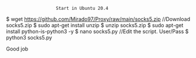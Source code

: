                        Start in Ubuntu 20.4
$ wget https://github.com/Mirado97/Proxy/raw/main/socks5.zip //Download socks5.zip
$ sudo apt-get install unzip
$ unzip socks5.zip
$ sudo apt-get install python-is-python3 -y
$ nano socks5.py //Edit the script. User/Pass
$ python3 socks5.py

Good job
